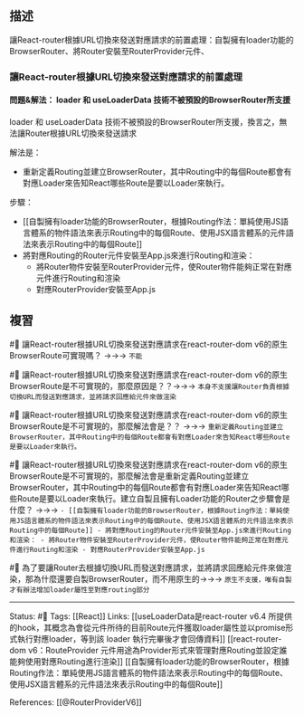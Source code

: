 ## 描述

讓React-router根據URL切換來發送對應請求的前置處理：自製擁有loader功能的BrowserRouter、將Router安裝至RouterProvider元件、


### 讓React-router根據URL切換來發送對應請求的前置處理



#### 問題&解法： loader 和 useLoaderData 技術不被預設的BrowserRouter所支援

loader 和 useLoaderData 技術不被預設的BrowserRouter所支援，換言之，無法讓Router根據URL切換來發送請求

解法是：
- 重新定義Routing並建立BrowserRouter，其中Routing中的每個Route都會有對應Loader來告知React哪些Route是要以Loader來執行。

步驟：
- [[自製擁有loader功能的BrowserRouter，根據Routing作法：單純使用JS語言體系的物件語法來表示Routing中的每個Route、使用JSX語言體系的元件語法來表示Routing中的每個Route]]
- 將對應Routing的Router元件安裝至App.js來進行Routing和渲染：
	- 將Router物件安裝至RouterProvider元件，使Router物件能夠正常在對應元件進行Routing和渲染
	- 對應RouterProvider安裝至App.js


## 複習

#🧠 讓React-router根據URL切換來發送對應請求在react-router-dom v6的原生BrowserRoute可實現嗎？ ->->-> `不能`
<!--SR:!2023-03-28,68,250-->

#🧠 讓React-router根據URL切換來發送對應請求在react-router-dom v6的原生BrowserRoute是不可實現的，那麼原因是？？->->-> `本身不支援讓Router負責根據切換URL而發送對應請求，並將請求回應給元件來做渲染`
<!--SR:!2023-03-14,59,250-->

#🧠 讓React-router根據URL切換來發送對應請求在react-router-dom v6的原生BrowserRoute是不可實現的，那麼解法會是？？ ->->-> `重新定義Routing並建立BrowserRouter，其中Routing中的每個Route都會有對應Loader來告知React哪些Route是要以Loader來執行。`
<!--SR:!2023-04-06,67,230-->


#🧠 讓React-router根據URL切換來發送對應請求在react-router-dom v6的原生BrowserRoute是不可實現的，那麼解法會是重新定義Routing並建立BrowserRouter，其中Routing中的每個Route都會有對應Loader來告知React哪些Route是要以Loader來執行。建立自製且擁有Loader功能的Router之步驟會是什麼？ ->->-> `- [[自製擁有loader功能的BrowserRouter，根據Routing作法：單純使用JS語言體系的物件語法來表示Routing中的每個Route、使用JSX語言體系的元件語法來表示Routing中的每個Route]] - 將對應Routing的Router元件安裝至App.js來進行Routing和渲染： - 將Router物件安裝至RouterProvider元件，使Router物件能夠正常在對應元件進行Routing和渲染 - 對應RouterProvider安裝至App.js`
<!--SR:!2023-02-20,6,170-->


#🧠 為了要讓Router去根據切換URL而發送對應請求，並將請求回應給元件來做渲染，那為什麼還要自製BrowserRouter，而不用原生的->->-> `原生不支援，唯有自製才有辦法增加loader屬性至對應routing部分`
<!--SR:!2023-02-23,47,250-->


---
Status:  #🌱 
Tags:
[[React]]
Links:
[[useLoaderData是react-router v6.4 所提供的hook，其概念為會從元件所待的目前Route元件獲取loader屬性並以promise形式執行對應loader，等到該 loader 執行完畢後才會回傳資料]]
[[react-router-dom v6：RouteProvider 元件用途為Provider形式來管理對應Routing並設定誰能夠使用對應Routing進行渲染]]
[[自製擁有loader功能的BrowserRouter，根據Routing作法：單純使用JS語言體系的物件語法來表示Routing中的每個Route、使用JSX語言體系的元件語法來表示Routing中的每個Route]]

References:
[[@RouterProviderV6]]

